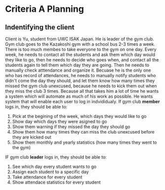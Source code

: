 Criteria A Planning
======================


Indentifying the client
--------------------------
Client is Yu, student from UWC ISAK Japan. He is leader of the gym club. Gym club goes to the Kazakoshi gym with a school bus 2-3 times a week. There is too much membes to take everyone to the gym on one day. Every week, he needs to contact all the students and ask them which day would they like to go, then he needs to decide who goes when, and contact all the students again to tell them which day they are going. Then he needs to manually check atttendance and organize it. Becuase he is the only one who has record of attendances, he needs to manually notify students who didn't come the day they should, and let them know how many times they missed the gym club unexcused, because he needs to kick them out when they miss the club 3 times.
Because all that takes him a lot of time he wants a system which will automate as much of his work as possible. He wants system that will enable each user to log in indvididualy. If gym club **member** logs in, they should be able to:
1. Pick at the begining of the week, which days they would like to go
1. Show day which days they were asigned to go
1. Show them warning if they missed the day they should go
1. Show them how many times they can miss the club unexcused before they are kicked out
1. Show them monthly and yearly statistics (how many times they went to the gym)

IF gym club **leader** logs in, they should be able to:
1. See which day every student wants to go
1. Assign each student to a specific day
1. Take attendance for every student
1. Show attendace statistics for every student


